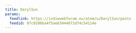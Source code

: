 ```yaml
---
title: DarylSun
params:
  feedlink: https://indiewebforum.eu/atom/u/DarylSun/posts
  feedid: 07c9206ba4f5ae63444671d74c54114e
---
```

